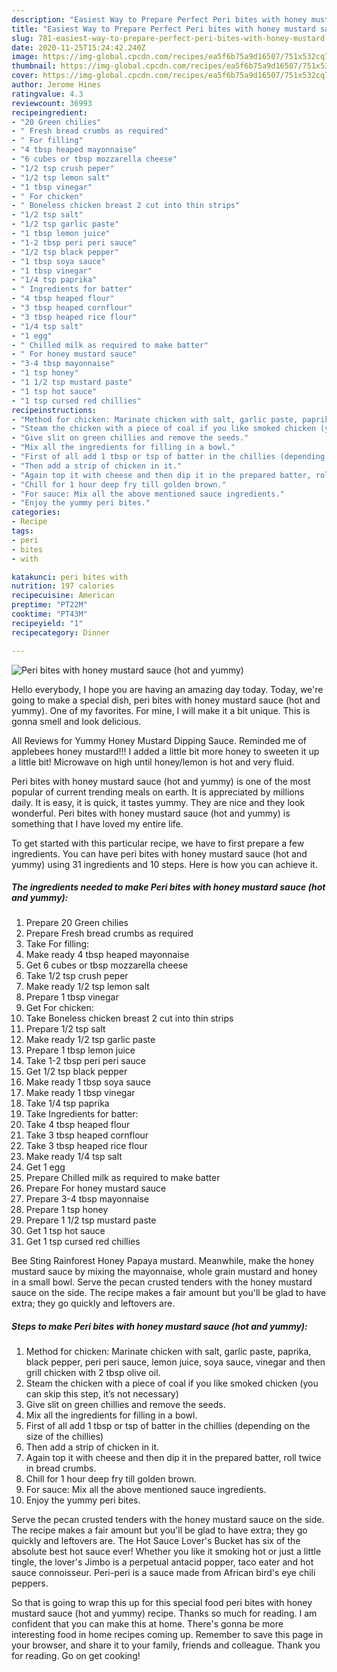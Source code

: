 ```yaml
---
description: "Easiest Way to Prepare Perfect Peri bites with honey mustard sauce (hot and yummy)"
title: "Easiest Way to Prepare Perfect Peri bites with honey mustard sauce (hot and yummy)"
slug: 781-easiest-way-to-prepare-perfect-peri-bites-with-honey-mustard-sauce-hot-and-yummy
date: 2020-11-25T15:24:42.240Z
image: https://img-global.cpcdn.com/recipes/ea5f6b75a9d16507/751x532cq70/peri-bites-with-honey-mustard-sauce-hot-and-yummy-recipe-main-photo.jpg
thumbnail: https://img-global.cpcdn.com/recipes/ea5f6b75a9d16507/751x532cq70/peri-bites-with-honey-mustard-sauce-hot-and-yummy-recipe-main-photo.jpg
cover: https://img-global.cpcdn.com/recipes/ea5f6b75a9d16507/751x532cq70/peri-bites-with-honey-mustard-sauce-hot-and-yummy-recipe-main-photo.jpg
author: Jerome Hines
ratingvalue: 4.3
reviewcount: 36993
recipeingredient:
- "20 Green chilies"
- " Fresh bread crumbs as required"
- " For filling"
- "4 tbsp heaped mayonnaise"
- "6 cubes or tbsp mozzarella cheese"
- "1/2 tsp crush peper"
- "1/2 tsp lemon salt"
- "1 tbsp vinegar"
- " For chicken"
- " Boneless chicken breast 2 cut into thin strips"
- "1/2 tsp salt"
- "1/2 tsp garlic paste"
- "1 tbsp lemon juice"
- "1-2 tbsp peri peri sauce"
- "1/2 tsp black pepper"
- "1 tbsp soya sauce"
- "1 tbsp vinegar"
- "1/4 tsp paprika"
- " Ingredients for batter"
- "4 tbsp heaped flour"
- "3 tbsp heaped cornflour"
- "3 tbsp heaped rice flour"
- "1/4 tsp salt"
- "1 egg"
- " Chilled milk as required to make batter"
- " For honey mustard sauce"
- "3-4 tbsp mayonnaise"
- "1 tsp honey"
- "1 1/2 tsp mustard paste"
- "1 tsp hot sauce"
- "1 tsp cursed red chillies"
recipeinstructions:
- "Method for chicken: Marinate chicken with salt, garlic paste, paprika, black pepper, peri peri sauce, lemon juice, soya sauce, vinegar and then grill chicken with 2 tbsp olive oil."
- "Steam the chicken with a piece of coal if you like smoked chicken (you can skip this step, it’s not necessary)"
- "Give slit on green chillies and remove the seeds."
- "Mix all the ingredients for filling in a bowl."
- "First of all add 1 tbsp or tsp of batter in the chillies (depending on the size of the chillies)"
- "Then add a strip of chicken in it."
- "Again top it with cheese and then dip it in the prepared batter, roll twice in bread crumbs."
- "Chill for 1 hour deep fry till golden brown."
- "For sauce: Mix all the above mentioned sauce ingredients."
- "Enjoy the yummy peri bites."
categories:
- Recipe
tags:
- peri
- bites
- with

katakunci: peri bites with 
nutrition: 197 calories
recipecuisine: American
preptime: "PT22M"
cooktime: "PT43M"
recipeyield: "1"
recipecategory: Dinner

---
```



![Peri bites with honey mustard sauce (hot and yummy)](https://img-global.cpcdn.com/recipes/ea5f6b75a9d16507/751x532cq70/peri-bites-with-honey-mustard-sauce-hot-and-yummy-recipe-main-photo.jpg)

Hello everybody, I hope you are having an amazing day today. Today, we're going to make a special dish, peri bites with honey mustard sauce (hot and yummy). One of my favorites. For mine, I will make it a bit unique. This is gonna smell and look delicious.

All Reviews for Yummy Honey Mustard Dipping Sauce. Reminded me of applebees honey mustard!!! I added a little bit more honey to sweeten it up a little bit! Microwave on high until honey/lemon is hot and very fluid.

Peri bites with honey mustard sauce (hot and yummy) is one of the most popular of current trending meals on earth. It is appreciated by millions daily. It is easy, it is quick, it tastes yummy. They are nice and they look wonderful. Peri bites with honey mustard sauce (hot and yummy) is something that I have loved my entire life.


To get started with this particular recipe, we have to first prepare a few ingredients. You can have peri bites with honey mustard sauce (hot and yummy) using 31 ingredients and 10 steps. Here is how you can achieve it.

<!--inarticleads1-->

##### The ingredients needed to make Peri bites with honey mustard sauce (hot and yummy):

1. Prepare 20 Green chilies
1. Prepare  Fresh bread crumbs as required
1. Take  For filling:
1. Make ready 4 tbsp heaped mayonnaise
1. Get 6 cubes or tbsp mozzarella cheese
1. Take 1/2 tsp crush peper
1. Make ready 1/2 tsp lemon salt
1. Prepare 1 tbsp vinegar
1. Get  For chicken:
1. Take  Boneless chicken breast 2 cut into thin strips
1. Prepare 1/2 tsp salt
1. Make ready 1/2 tsp garlic paste
1. Prepare 1 tbsp lemon juice
1. Take 1-2 tbsp peri peri sauce
1. Get 1/2 tsp black pepper
1. Make ready 1 tbsp soya sauce
1. Make ready 1 tbsp vinegar
1. Take 1/4 tsp paprika
1. Take  Ingredients for batter:
1. Take 4 tbsp heaped flour
1. Take 3 tbsp heaped cornflour
1. Take 3 tbsp heaped rice flour
1. Make ready 1/4 tsp salt
1. Get 1 egg
1. Prepare  Chilled milk as required to make batter
1. Prepare  For honey mustard sauce
1. Prepare 3-4 tbsp mayonnaise
1. Prepare 1 tsp honey
1. Prepare 1 1/2 tsp mustard paste
1. Get 1 tsp hot sauce
1. Get 1 tsp cursed red chillies


Bee Sting Rainforest Honey Papaya mustard. Meanwhile, make the honey mustard sauce by mixing the mayonnaise, whole grain mustard and honey in a small bowl. Serve the pecan crusted tenders with the honey mustard sauce on the side. The recipe makes a fair amount but you&#39;ll be glad to have extra; they go quickly and leftovers are. 

<!--inarticleads2-->

##### Steps to make Peri bites with honey mustard sauce (hot and yummy):

1. Method for chicken: Marinate chicken with salt, garlic paste, paprika, black pepper, peri peri sauce, lemon juice, soya sauce, vinegar and then grill chicken with 2 tbsp olive oil.
1. Steam the chicken with a piece of coal if you like smoked chicken (you can skip this step, it’s not necessary)
1. Give slit on green chillies and remove the seeds.
1. Mix all the ingredients for filling in a bowl.
1. First of all add 1 tbsp or tsp of batter in the chillies (depending on the size of the chillies)
1. Then add a strip of chicken in it.
1. Again top it with cheese and then dip it in the prepared batter, roll twice in bread crumbs.
1. Chill for 1 hour deep fry till golden brown.
1. For sauce: Mix all the above mentioned sauce ingredients.
1. Enjoy the yummy peri bites.


Serve the pecan crusted tenders with the honey mustard sauce on the side. The recipe makes a fair amount but you&#39;ll be glad to have extra; they go quickly and leftovers are. The Hot Sauce Lover&#39;s Bucket has six of the absolute best hot sauce ever! Whether you like it smoking hot or just a little tingle, the lover&#39;s Jimbo is a perpetual antacid popper, taco eater and hot sauce connoisseur. Peri-peri is a sauce made from African bird&#39;s eye chili peppers. 

So that is going to wrap this up for this special food peri bites with honey mustard sauce (hot and yummy) recipe. Thanks so much for reading. I am confident that you can make this at home. There's gonna be more interesting food in home recipes coming up. Remember to save this page in your browser, and share it to your family, friends and colleague. Thank you for reading. Go on get cooking!
